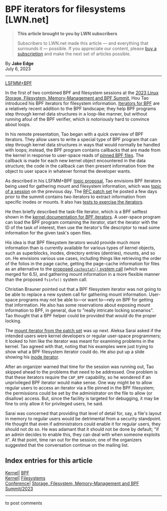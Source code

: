 # BPF iterators for filesystems [LWN.net]

> **This article brought to you by LWN subscribers**
> 
> Subscribers to LWN.net made this article — and everything that surrounds it — possible. If you appreciate our content, please [buy a subscription](/Promo/nst-nag3/subscribe) and make the next set of articles possible. 

By **Jake Edge**  
July 6, 2023 

* * *

[LSFMM+BPF](/Articles/lsfmmbpf2023)

In the first of two combined BPF and filesystem sessions at the [2023 Linux Storage, Filesystem, Memory-Management and BPF Summit](/Articles/lsfmmbpf2023), Hou Tao introduced his BPF iterators for filesystem information. [Iterators for BPF](/Articles/926041/) are a relatively recent addition to the BPF landscape; they help BPF programs step through kernel data structures in a loop-like manner, but without running afoul of the BPF verifier, which is notoriously hard to convince about loops. 

In his remote presentation, Tao began with a quick overview of BPF iterators. They allow users to write a special type of BPF program that can step through kernel data structures in ways that would normally be handled with loops; instead, the BPF program contains callbacks that are made from the kernel in response to user-space reads of [pinned BPF files](/Articles/664688/). The callback is made for each new kernel object encountered in the data structure; the code in the callback can then present information from the object to user space in whatever format the developer wants. 

As described in his LSFMM+BPF [topic proposal](/ml/linux-fsdevel/0a6f0513-b4b3-9349-cee5-b0ad38c81d2e@huaweicloud.com/), Tao envisions BPF iterators being used for gathering mount and filesystem information, which was [topic of a session](/Articles/934469/) on the previous day. The [RFC patch set](/ml/linux-fsdevel/20230507040107.3755166-1-houtao@huaweicloud.com/) he posted a few days prior to the summit contains two iterators to extract information from specific inodes or mounts. It also has [tests to exercise the iterators](https://lwn.net/ml/linux-fsdevel/20230507040107.3755166-5-houtao@huaweicloud.com/). 

He then briefly described the task-file iterator, which is a BPF selftest shown in the [kernel documentation for BPF iterators](https://docs.kernel.org/bpf/bpf_iterators.html). A user-space program can load the BPF program containing the iterator, start the iterator with the ID of the task of interest, then use the iterator's file descriptor to read some information for the given task's open files. 

His idea is that BPF filesystem iterators would provide much more information than is currently available for various types of kernel objects, such as superblocks, inodes, directory entries (dentries), mounts, and so on. He envisions various use cases, including things like retrieving the order of the folios in the page cache, getting the page-cache information for files as an alternative to the [proposed `cachestat()` system call](/Articles/917096/) (which was merged for 6.5), and gathering mount information in a more flexible manner than the proposed `fsinfo()` system call. 

Christian Brauner pointed out that a BPF filesystem iterator was not going to be able to replace a new system call for gathering mount information. User-space programs may not be able to—or want to—rely on BPF for getting that information. He also has some reservations about exposing mount information to BPF, in general, due to "really intricate locking scenarios". Tao thought that a BPF helper could be provided that would do the proper locking. 

The [mount iterator from the patch set](/ml/linux-fsdevel/20230507040107.3755166-5-houtao@huaweicloud.com/) was up next. Aleksa Sarai asked if the intended users were kernel developers or regular user-space programmers; it looked to him like the iterator was meant for examining problems in the kernel. Tao agreed with that, noting that his examples were just trying to show what a BPF filesystem iterator could do. He also put up a slide showing his [inode iterator](/ml/linux-fsdevel/20230507040107.3755166-2-houtao@huaweicloud.com/). 

After an organizer warned that time for the session was running out, Tao skipped ahead to the problems that need to be addressed. One problem is that these iterators require the `CAP_BPF` capability, so he wondered if an unprivileged BPF iterator would make sense. One way might be to allow regular users to access an iterator via a file pinned in the BPF filesystem; the permissions could be set by the administrator on the file to allow (or disallow) access. But, since the facility is targeted for debugging, it may be fine to only allow it for privileged users, he said. 

Sarai was concerned that providing that level of detail for, say, a file's layout in memory to regular users would be detrimental from a security standpoint. He thought that even if administrators could enable it for regular users, they should not do so. He was adamant that it should not be done by default; "if an admin decides to enable this, they can deal with when someone exploits it". At that point, time ran out for the session; one of the organizers suggested that the conversation continue on the mailing list. 

  
Index entries for this article  
---  
[Kernel](/Kernel/Index)| [BPF](/Kernel/Index#BPF)  
[Kernel](/Kernel/Index)| [Filesystems](/Kernel/Index#Filesystems)  
[Conference](/Archives/ConferenceIndex/)| [Storage, Filesystem, Memory-Management and BPF Summit/2023](/Archives/ConferenceIndex/#Storage_Filesystem_Memory-Management_and_BPF_Summit-2023)  
  


* * *

to post comments 
